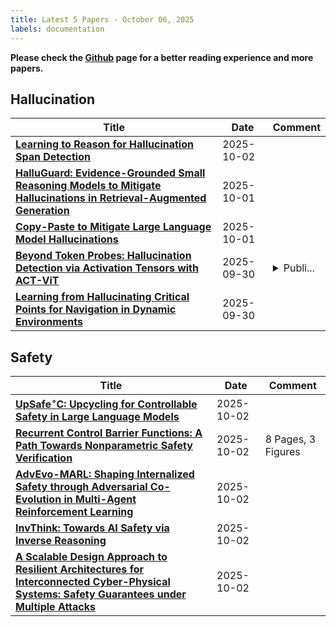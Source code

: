 ```yaml
---
title: Latest 5 Papers - October 06, 2025
labels: documentation
---
```

**Please check the [Github](https://github.com/dingyue772/DailyArxiv) page for a better reading experience and more papers.**

## Hallucination
| **Title** | **Date** | **Comment** |
| --- | --- | --- |
| **[Learning to Reason for Hallucination Span Detection](http://arxiv.org/abs/2510.02173v1)** | 2025-10-02 |  |
| **[HalluGuard: Evidence-Grounded Small Reasoning Models to Mitigate Hallucinations in Retrieval-Augmented Generation](http://arxiv.org/abs/2510.00880v1)** | 2025-10-01 |  |
| **[Copy-Paste to Mitigate Large Language Model Hallucinations](http://arxiv.org/abs/2510.00508v1)** | 2025-10-01 |  |
| **[Beyond Token Probes: Hallucination Detection via Activation Tensors with ACT-ViT](http://arxiv.org/abs/2510.00296v1)** | 2025-09-30 | <details><summary>Publi...</summary><p>Published in NeurIPS 2025</p></details> |
| **[Learning from Hallucinating Critical Points for Navigation in Dynamic Environments](http://arxiv.org/abs/2509.26513v1)** | 2025-09-30 |  |

## Safety
| **Title** | **Date** | **Comment** |
| --- | --- | --- |
| **[UpSafe$^\circ$C: Upcycling for Controllable Safety in Large Language Models](http://arxiv.org/abs/2510.02194v1)** | 2025-10-02 |  |
| **[Recurrent Control Barrier Functions: A Path Towards Nonparametric Safety Verification](http://arxiv.org/abs/2510.02127v1)** | 2025-10-02 | 8 Pages, 3 Figures |
| **[AdvEvo-MARL: Shaping Internalized Safety through Adversarial Co-Evolution in Multi-Agent Reinforcement Learning](http://arxiv.org/abs/2510.01586v1)** | 2025-10-02 |  |
| **[InvThink: Towards AI Safety via Inverse Reasoning](http://arxiv.org/abs/2510.01569v1)** | 2025-10-02 |  |
| **[A Scalable Design Approach to Resilient Architectures for Interconnected Cyber-Physical Systems: Safety Guarantees under Multiple Attacks](http://arxiv.org/abs/2510.01541v1)** | 2025-10-02 |  |

